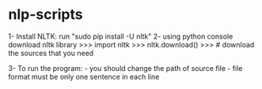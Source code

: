 # nlp-scripts

1- Install NLTK: run "sudo pip install -U nltk"
2- using python console download nltk library
    >>> import nltk
    >>> nltk.download()
    >>> # download the sources that you need

3- To run the program:
    - you should change the path of source file
    - file format must be only one sentence in each line
